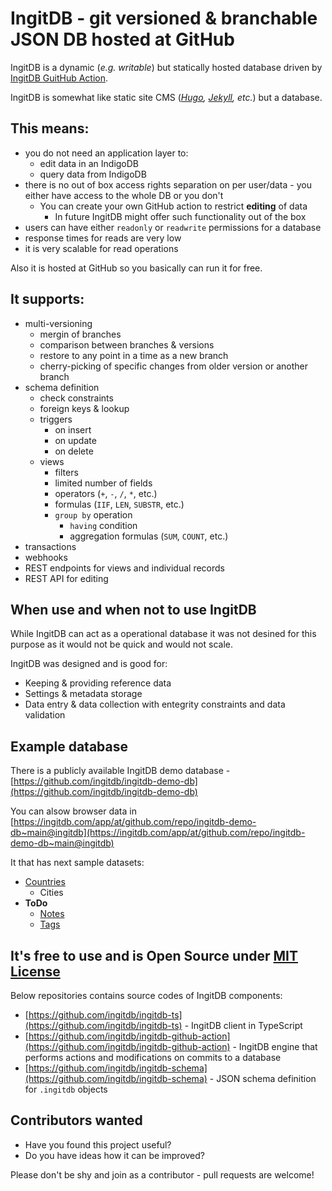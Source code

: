 # IngitDB - git versioned & branchable JSON DB hosted at GitHub

IngitDB is a dynamic (*e.g. writable*) but statically hosted database driven by [IngitDB GuitHub Action](https://github.com/ingitdb/ingitdb-github-action).

IngitDB is somewhat like static site CMS (*[Hugo](https://github.com/gohugoio/hugo), [Jekyll](https://github.com/jekyll/jekyll), etc.*) but a database.

## This means:

- you do not need an application layer to:
  - edit data in an IndigoDB
  - query data from IndigoDB
- there is no out of box access rights separation on per user/data - you either have access to the whole DB or you don't
  - You can create your own GitHub action to restrict **editing** of data
    - In future IngitDB might offer such functionality out of the box 
- users can have either `readonly` or `readwrite` permissions for a database 
- response times for reads are very low
- it is very scalable for read operations

Also it is hosted at GitHub so you basically can run it for free.

## It supports:

- multi-versioning
  - mergin of branches
  - comparison between branches & versions
  - restore to any point in a time as a new branch
  - cherry-picking of specific changes from older version or another branch
- schema definition
  - check constraints
  - foreign keys & lookup
  - triggers
    - on insert
    - on update
    - on delete 
  - views
    - filters
    - limited number of fields
    - operators (`+`, `-`, `/`, `*`, etc.)
    - formulas (`IIF`, `LEN`, `SUBSTR`, etc.)
    - `group by` operation
      - `having` condition
      - aggregation formulas (`SUM`, `COUNT`, etc.)
- transactions
- webhooks
- REST endpoints for views and individual records
- REST API for editing

## When use and when not to use IngitDB

While IngitDB can act as a operational database it was not desined for this purpose as it would not be quick and would not scale.

IngitDB was designed and is good for:

- Keeping & providing reference data
- Settings & metadata storage
- Data entry & data collection with entegrity constraints and data validation

## Example database

There is a publicly available IngitDB demo database - [https://github.com/ingitdb/ingitdb-demo-db](https://github.com/ingitdb/ingitdb-demo-db)

You can alsow browser data in [https://ingitdb.com/app/at/github.com/repo/ingitdb-demo-db~main@ingitdb](https://ingitdb.com/app/at/github.com/repo/ingitdb-demo-db~main@ingitdb)

It that has next sample datasets:

- [Countries](https://github.com/ingitdb/ingitdb-demo-db/tree/main/collections/countries)
  - Cities 
- **ToDo**
  - [Notes](https://github.com/ingitdb/ingitdb-demo-db/tree/main/collections/todo/notes)
  - [Tags](https://github.com/ingitdb/ingitdb-demo-db/tree/main/collections/todo/tags)

## It's free to use and is Open Source under [MIT License](https://opensource.org/licenses/MIT)

Below repositories contains source codes of IngitDB components:

- [https://github.com/ingitdb/ingitdb-ts](https://github.com/ingitdb/ingitdb-ts) - IngitDB client in TypeScript
- [https://github.com/ingitdb/ingitdb-github-action](https://github.com/ingitdb/ingitdb-github-action) - IngitDB engine that performs actions and modifications on commits to a database
- [https://github.com/ingitdb/ingitdb-schema](https://github.com/ingitdb/ingitdb-schema) - JSON schema definition for `.ingitdb` objects

## Contributors wanted

- Have you found this project useful?
- Do you have ideas how it can be improved?

Please don't be shy and join as a contributor - pull requests are welcome!
